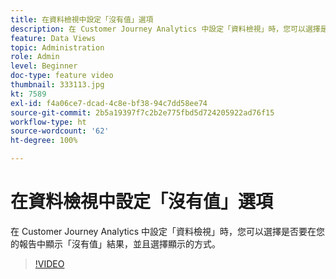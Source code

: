 ```yaml
---
title: 在資料檢視中設定「沒有值」選項
description: 在 Customer Journey Analytics 中設定「資料檢視」時，您可以選擇是否要在您的報告中顯示「沒有值」結果，並且選擇顯示的方式。
feature: Data Views
topic: Administration
role: Admin
level: Beginner
doc-type: feature video
thumbnail: 333113.jpg
kt: 7589
exl-id: f4a06ce7-dcad-4c8e-bf38-94c7dd58ee74
source-git-commit: 2b5a19397f7c2b2e775fbd5d724205922ad76f15
workflow-type: ht
source-wordcount: '62'
ht-degree: 100%

---
```


# 在資料檢視中設定「沒有值」選項

在 Customer Journey Analytics 中設定「資料檢視」時，您可以選擇是否要在您的報告中顯示「沒有值」結果，並且選擇顯示的方式。

>[!VIDEO](https://video.tv.adobe.com/v/333113/?quality=12&learn=on)

